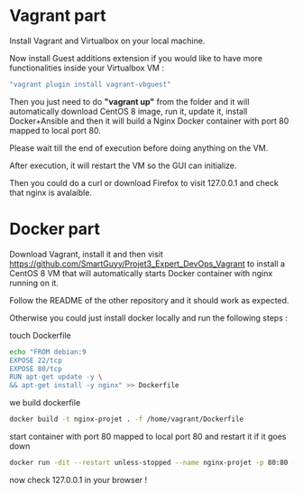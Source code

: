 # Vagrant part
 
Install Vagrant and Virtualbox on your local machine.

Now install Guest additions extension if you would like to have more functionalities inside your Virtualbox VM :

```bash
"vagrant plugin install vagrant-vbguest"
```
Then you just need to do **"vagrant up"** from the folder and it will automatically download CentOS 8 image, run it, update it, install Docker+Ansible and then it will build a Nginx Docker container with port 80 mapped to local port 80.

Please wait till the end of execution before doing anything on the VM.

After execution, it will restart the VM so the GUI can initialize.

Then you could do a curl or download Firefox to visit 127.0.0.1 and check that nginx is avalaible.

# Docker part

Download Vagrant, install it and then visit https://github.com/SmartGuyy/Projet3_Expert_DevOps_Vagrant to install a CentOS 8 VM that will automatically starts Docker container with nginx running on it.

Follow the README of the other repository and it should work as expected.

Otherwise you could just install docker locally and run the following steps : 

touch Dockerfile
```bash
echo "FROM debian:9 
EXPOSE 22/tcp
EXPOSE 80/tcp
RUN apt-get update -y \
&& apt-get install -y nginx" >> Dockerfile
```
we build dockerfile
```bash
docker build -t nginx-projet . -f /home/vagrant/Dockerfile
```
start container with port 80 mapped to local port 80 and restart it if it goes down
```bash
docker run -dit --restart unless-stopped --name nginx-projet -p 80:80 -d nginx
```
now check 127.0.0.1 in your browser !
 
